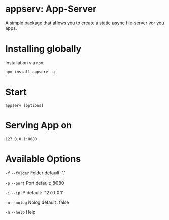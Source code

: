 # appserv: App-Server #

A simple package that allows you to create a static async file-server vor you apps.



# Installing globally #

Installation via `npm`.  
	
	npm install appserv -g
    

# Start #
	
	appserv [options]

# Serving App on #
	
	127.0.0.1:8080

# Available Options #

`-f` `--folder`  Folder default: '.'

`-p` `--port` Port default: 8080

`-i` `--ip` IP  default: '127.0.0.1'

`-n` `--nolog` Nolog default: false

`-h` `--help` Help
